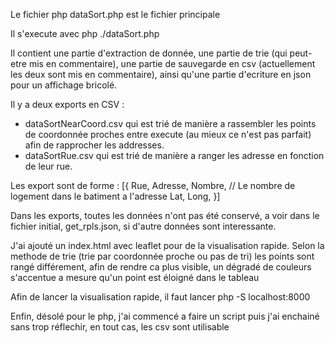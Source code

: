 Le fichier php dataSort.php est le fichier principale

Il s'execute avec php ./dataSort.php

Il contient une partie d'extraction de donnée, une partie de trie (qui peut-etre mis en commentaire), 
une partie de sauvegarde en csv (actuellement les deux sont mis en commentaire), ainsi qu'une 
partie d'ecriture en json pour un affichage bricolé.

Il y a deux exports en CSV :
- dataSortNearCoord.csv qui est trié de manière a rassembler les points de coordonnée proches entre execute
 (au mieux ce n'est pas parfait) afin de rapprocher les addresses.
- dataSortRue.csv qui est trié de manière a ranger les adresse en fonction de leur rue. 

Les export sont de forme :
[{
    Rue, 
    Adresse, 
    Nombre, // Le nombre de logement dans le batiment a l'adresse
    Lat, 
    Long, 
}]

Dans les exports, toutes les données n'ont pas été conservé, a voir dans le fichier initial, get_rpls.json, 
si d'autre données sont interessante.

J'ai ajouté un index.html avec leaflet pour de la visualisation rapide.
Selon la methode de trie (trie par coordonnée proche ou pas de tri) les points sont rangé différement,
afin de rendre ca plus visible, un dégradé de couleurs s'accentue a mesure qu'un point est éloigné dans le tableau

Afin de lancer la visualisation rapide, il faut lancer php -S localhost:8000

Enfin, désolé pour le php, j'ai commencé a faire un script puis j'ai enchainé sans trop réflechir, en tout cas, les csv sont utilisable